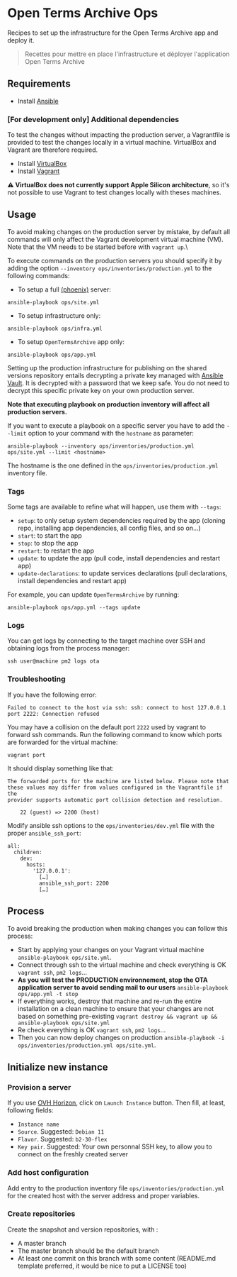 # Open Terms Archive Ops

Recipes to set up the infrastructure for the Open Terms Archive app and deploy it.

> Recettes pour mettre en place l'infrastructure et déployer l'application Open Terms Archive

## Requirements

- Install [Ansible](https://docs.ansible.com/ansible/latest/installation_guide/intro_installation.html)

### [For development only] Additional dependencies

To test the changes without impacting the production server, a Vagrantfile is provided to test the changes locally in a virtual machine. VirtualBox and Vagrant are therefore required.

- Install [VirtualBox](https://www.vagrantup.com/docs/installation/)
- Install [Vagrant](https://www.vagrantup.com/docs/installation/)

**:warning: VirtualBox does not currently support Apple Silicon architecture**, so it's not possible to use Vagrant to test changes locally with theses machines.

## Usage

To avoid making changes on the production server by mistake, by default all commands will only affect the Vagrant development virtual machine (VM). Note that the VM needs to be started before with `vagrant up`.\

To execute commands on the production servers you should specify it by adding the option `--inventory ops/inventories/production.yml` to the following commands:

- To setup a full [(phoenix)](https://martinfowler.com/bliki/PhoenixServer.html) server:

```
ansible-playbook ops/site.yml
```

- To setup infrastructure only:

```
ansible-playbook ops/infra.yml
```

- To setup `OpenTermsArchive` app only:

```
ansible-playbook ops/app.yml
```

Setting up the production infrastructure for publishing on the shared versions repository entails decrypting a private key managed with [Ansible Vault](https://docs.ansible.com/ansible/latest/user_guide/vault.html). It is decrypted with a password that we keep safe. You do not need to decrypt this specific private key on your own production server.

**Note that executing playbook on production inventory will affect all production servers.**

If you want to execute a playbook on a specific server you have to add the `--limit` option to your command with the `hostname` as parameter:

```
ansible-playbook --inventory ops/inventories/production.yml ops/site.yml --limit <hostname>
```

The hostname is the one defined in the `ops/inventories/production.yml` inventory file.

### Tags

Some tags are available to refine what will happen, use them with `--tags`:

- `setup`: to only setup system dependencies required by the app (cloning repo, installing app dependencies, all config files, and so on…)
- `start`: to start the app
- `stop`: to stop the app
- `restart`: to restart the app
- `update`: to update the app (pull code, install dependencies and restart app)
- `update-declarations`: to update services declarations (pull declarations, install dependencies and restart app)

For example, you can update `OpenTermsArchive` by running:

```
ansible-playbook ops/app.yml --tags update
```

### Logs

You can get logs by connecting to the target machine over SSH and obtaining logs from the process manager:

```
ssh user@machine pm2 logs ota
```

### Troubleshooting

If you have the following error:

```
Failed to connect to the host via ssh: ssh: connect to host 127.0.0.1 port 2222: Connection refused
```

You may have a collision on the default port `2222` used by vagrant to forward ssh commands.
Run the following command to know which ports are forwarded for the virtual machine:

```
vagrant port
```

It should display something like that:

```
The forwarded ports for the machine are listed below. Please note that
these values may differ from values configured in the Vagrantfile if the
provider supports automatic port collision detection and resolution.

    22 (guest) => 2200 (host)
```

Modify ansible ssh options to the `ops/inventories/dev.yml` file with the proper `ansible_ssh_port`:

```
all:
  children:
    dev:
      hosts:
        '127.0.0.1':
          […]
          ansible_ssh_port: 2200
          […]
```

## Process

To avoid breaking the production when making changes you can follow this process:
- Start by applying your changes on your Vagrant virtual machine
  `ansible-playbook ops/site.yml`.
- Connect through ssh to the virtual machine and check everything is OK
  `vagrant ssh`, `pm2 logs`…
- **As you will test the PRODUCTION environnement, stop the OTA application server to avoid sending mail to our users**
  `ansible-playbook ops/app.yml -t stop`
- If everything works, destroy that machine and re-run the entire installation on a clean machine to ensure that your changes are not based on something pre-existing
  `vagrant destroy && vagrant up && ansible-playbook ops/site.yml`
- Re check everything is OK
  `vagrant ssh`, `pm2 logs`…
- Then you can now deploy changes on production
  `ansible-playbook -i ops/inventories/production.yml ops/site.yml`.

## Initialize new instance

### Provision a server

If you use [OVH Horizon](https://horizon.cloud.ovh.net/project/instances/), click on `Launch Instance` button. Then fill, at least, following fields:
  - `Instance name`
  - `Source`. Suggested: `Debian 11`
  - `Flavor`. Suggested: `b2-30-flex`
  - `Key pair`. Suggested: Your own personnal SSH key, to allow you to connect on the freshly created server
### Add host configuration

Add entry to the production inventory file `ops/inventories/production.yml` for the created host with the server address and proper variables.
### Create repositories

Create the snapshot and version repositories, with :
- A master branch
- The master branch should be the default branch
- At least one commit on this branch with some content (README.md template preferred, it would be nice to put a LICENSE too)

